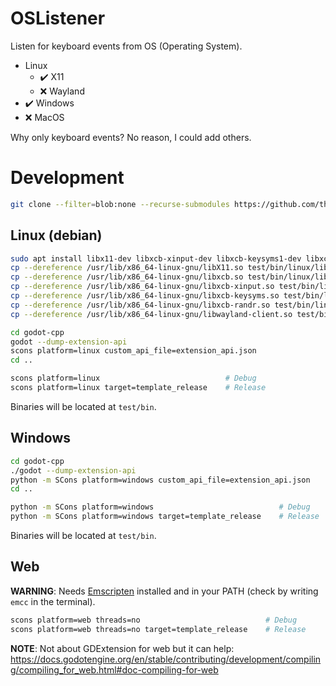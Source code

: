 # OSListener
Listen for keyboard events from OS (Operating System).  

- Linux
    - ✔️ X11
    - ❌ Wayland
- ✔️ Windows
- ❌ MacOS

Why only keyboard events? No reason, I could add others.  

# Development
```bash
git clone --filter=blob:none --recurse-submodules https://github.com/thiagola92/os-listener.git
```

## Linux (debian)
```bash
sudo apt install libx11-dev libxcb-xinput-dev libxcb-keysyms1-dev libxcb-randr0-dev
cp --dereference /usr/lib/x86_64-linux-gnu/libX11.so test/bin/linux/libX11.so
cp --dereference /usr/lib/x86_64-linux-gnu/libxcb.so test/bin/linux/libxcb.so
cp --dereference /usr/lib/x86_64-linux-gnu/libxcb-xinput.so test/bin/linux/libxcb-xinput.so
cp --dereference /usr/lib/x86_64-linux-gnu/libxcb-keysyms.so test/bin/linux/libxcb-keysyms.so
cp --dereference /usr/lib/x86_64-linux-gnu/libxcb-randr.so test/bin/linux/libxcb-randr.so
cp --dereference /usr/lib/x86_64-linux-gnu/libwayland-client.so test/bin/linux/libwayland-client.so

cd godot-cpp
godot --dump-extension-api
scons platform=linux custom_api_file=extension_api.json
cd ..

scons platform=linux                            # Debug
scons platform=linux target=template_release    # Release
```

Binaries will be located at `test/bin`.  

## Windows
```bash
cd godot-cpp
./godot --dump-extension-api
python -m SCons platform=windows custom_api_file=extension_api.json
cd ..

python -m SCons platform=windows                            # Debug
python -m SCons platform=windows target=template_release    # Release
```

Binaries will be located at `test/bin`.  

## Web
**WARNING**: Needs [Emscripten](https://emscripten.org/) installed and in your PATH (check by writing `emcc` in the terminal).  

```bash
scons platform=web threads=no                            # Debug
scons platform=web threads=no target=template_release    # Release
```

**NOTE**: Not about GDExtension for web but it can help: https://docs.godotengine.org/en/stable/contributing/development/compiling/compiling_for_web.html#doc-compiling-for-web  
